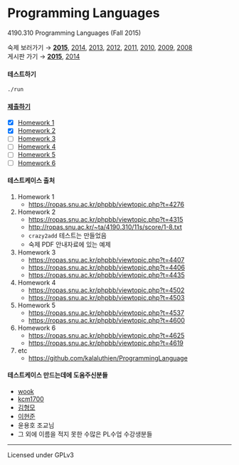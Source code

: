 Programming Languages
========
4190.310 Programming Languages (Fall 2015)

숙제 보러가기 &rarr; [**2015**][hw15], [2014][hw14], [2013][hw13], [2012][hw12], [2011][hw11], [2010][hw10], [2009][hw09], [2008][hw08]<br>
게시판 가기 &rarr; [**2015**][bb15], [2014][bb14]

[hw15]: http://ropas.snu.ac.kr/~kwang/4190.310/15/#숙제%20Homeworks
[hw14]: http://ropas.snu.ac.kr/~kwang/4190.310/14/#숙제%20Homeworks
[hw13]: http://ropas.snu.ac.kr/~kwang/4190.310/13/#숙제%20Homeworks
[hw12]: http://ropas.snu.ac.kr/~kwang/4190.310/12/#숙제%20Homeworks
[hw11]: http://ropas.snu.ac.kr/~kwang/4190.310/11/#숙제%20Homeworks
[hw10]: http://ropas.snu.ac.kr/~kwang/4190.310/10/#숙제%20Homeworks
[hw09]: http://ropas.snu.ac.kr/~kwang/4190.310/09/#숙제%20Homeworks
[hw08]: http://ropas.snu.ac.kr/~kwang/4190.310/08/#숙제%20Homeworks
[bb15]: https://ropas.snu.ac.kr/phpbb/viewforum.php?f=37
[bb14]: https://ropas.snu.ac.kr/phpbb/viewforum.php?f=34

#### 테스트하기
```sh
./run
```

#### [제출하기][submit]
- [x] [Homework 1][hw1]
- [x] [Homework 2][hw2]
- [ ] [Homework 3][hw3]
- [ ] [Homework 4][hw4]
- [ ] [Homework 5][hw5]
- [ ] [Homework 6][hw6]

[submit]: http://ropas.snu.ac.kr/~ta/4190.310/15/submit/index.pl
[hw1]: http://ropas.snu.ac.kr/~kwang/4190.310/15/hw1.pdf
[hw2]: http://ropas.snu.ac.kr/~kwang/4190.310/15/hw2.pdf
[hw3]: http://ropas.snu.ac.kr/~kwang/4190.310/15/hw3.pdf
[hw4]: http://ropas.snu.ac.kr/~kwang/4190.310/15/hw4.pdf
[hw5]: http://ropas.snu.ac.kr/~kwang/4190.310/15/hw5.pdf
[hw6]: http://ropas.snu.ac.kr/~kwang/4190.310/15/hw6.pdf

#### 테스트케이스 출처
1.  Homework 1
    * https://ropas.snu.ac.kr/phpbb/viewtopic.php?t=4276
1.  Homework 2
    * https://ropas.snu.ac.kr/phpbb/viewtopic.php?t=4315
    * http://ropas.snu.ac.kr/~ta/4190.310/11s/score/1-8.txt
    * `crazy2add` 테스트는 만들었음
    * 숙제 PDF 안내자료에 있는 예제
1.  Homework 3
    * https://ropas.snu.ac.kr/phpbb/viewtopic.php?t=4407
    * https://ropas.snu.ac.kr/phpbb/viewtopic.php?t=4406
    * https://ropas.snu.ac.kr/phpbb/viewtopic.php?t=4435
1.  Homework 4
    * https://ropas.snu.ac.kr/phpbb/viewtopic.php?t=4502
    * https://ropas.snu.ac.kr/phpbb/viewtopic.php?t=4503
1.  Homework 5
    * https://ropas.snu.ac.kr/phpbb/viewtopic.php?t=4537
    * https://ropas.snu.ac.kr/phpbb/viewtopic.php?t=4600
1.  Homework 6
    * https://ropas.snu.ac.kr/phpbb/viewtopic.php?t=4625
    * https://ropas.snu.ac.kr/phpbb/viewtopic.php?t=4619
1.  etc
    * https://github.com/kalaluthien/ProgrammingLanguage

#### 테스트케이스 만드는데에 도움주신분들
* [wook](https://github.com/wookayin)
* [kcm1700](https://github.com/kcm1700)
* [김형모](https://github.com/kalaluthien)
* [이현준](https://github.com/guswns0528)
* 윤용호 조교님
* 그 외에 이름을 적지 못한 수많은 PL수업 수강생분들

--------

Licensed under GPLv3
